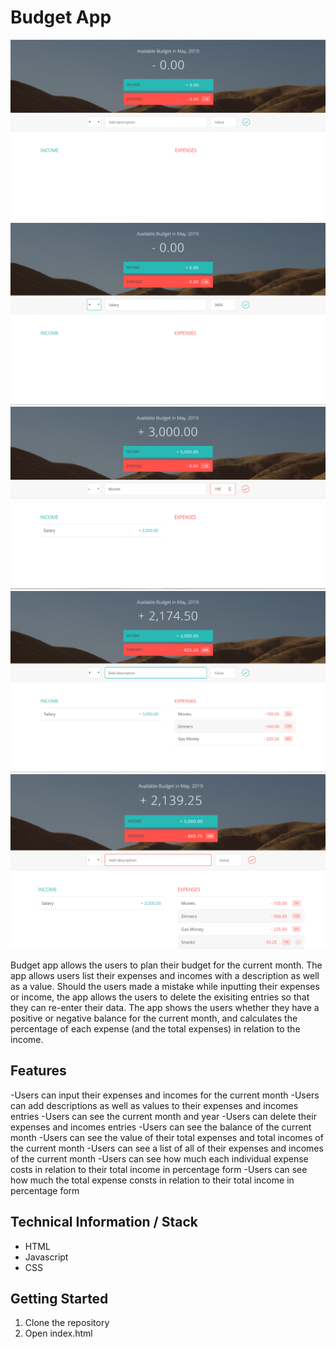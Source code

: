 # Budget App
![Screenshot1](https://github.com/MaxWong03/budgetApp/blob/master/docs/ss1.PNG)
![Screenshot2](https://github.com/MaxWong03/budgetApp/blob/master/docs/ss2.PNG)
![Screenshot3](https://github.com/MaxWong03/budgetApp/blob/master/docs/ss3.PNG)
![Screenshot4](https://github.com/MaxWong03/budgetApp/blob/master/docs/ss4.PNG)
![Screenshot5](https://github.com/MaxWong03/budgetApp/blob/master/docs/ss5.PNG)

Budget app allows the users to plan their budget for the current month. The app allows users list their expenses and incomes with a description as well as a value. Should the users made a mistake while inputting their expenses or income, the app allows the users to delete the exisiting entries so that they can re-enter their data. The app shows the users whether they have a positive or negative balance for the current month, and calculates the percentage of each expense (and the total expenses) in relation to the income. 

## Features
-Users can input their expenses and incomes for the current month
-Users can add descriptions as well as values to their expenses and incomes entries
-Users can see the current month and year 
-Users can delete their expenses and incomes entries
-Users can see the balance of the current month
-Users can see the value of their total expenses and total incomes of the current month
-Users can see a list of all of their expenses and incomes of the current month
-Users can see how much each individual expense costs in relation to their total income in percentage form
-Users can see how much the total expense consts in relation to their total income in percentage form 




## Technical Information / Stack
- HTML
- Javascript 
- CSS

## Getting Started

1. Clone the repository
2. Open index.html